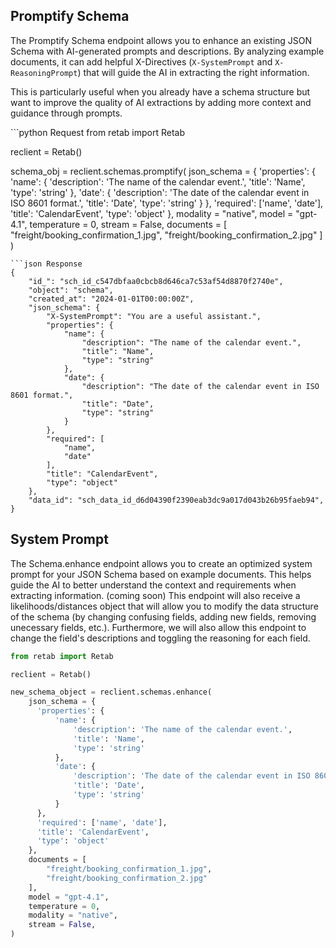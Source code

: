 


## Promptify Schema

The Promptify Schema endpoint allows you to enhance an existing JSON Schema with AI-generated prompts and descriptions. By analyzing example documents, it can add helpful X-Directives (`X-SystemPrompt` and `X-ReasoningPrompt`) that will guide the AI in extracting the right information.

This is particularly useful when you already have a schema structure but want to improve the quality of AI extractions by adding more context and guidance through prompts.

<CodeGroup>
```python Request
from retab import Retab

reclient = Retab()

schema_obj = reclient.schemas.promptify(
    json_schema = {
      'properties': {
          'name': {
              'description': 'The name of the calendar event.',
              'title': 'Name',
              'type': 'string'
          },
          'date': {
              'description': 'The date of the calendar event in ISO 8601 format.',
              'title': 'Date',
              'type': 'string'
          }
      },
      'required': ['name', 'date'],
      'title': 'CalendarEvent',
      'type': 'object'
    },
    modality = "native",
    model = "gpt-4.1",
    temperature = 0,
    stream = False,
    documents = [
        "freight/booking_confirmation_1.jpg",
        "freight/booking_confirmation_2.jpg"
    ]
)
```
```json Response
{
    "id_": "sch_id_c547dbfaa0cbcb8d646ca7c53af54d8870f2740e",
    "object": "schema",
    "created_at": "2024-01-01T00:00:00Z",
    "json_schema": {
        "X-SystemPrompt": "You are a useful assistant.",
        "properties": {
            "name": {
                "description": "The name of the calendar event.",
                "title": "Name",
                "type": "string"
            },
            "date": {
                "description": "The date of the calendar event in ISO 8601 format.",
                "title": "Date",
                "type": "string"
            }
        },
        "required": [
            "name",
            "date"
        ],
        "title": "CalendarEvent",
        "type": "object"
    },
    "data_id": "sch_data_id_d6d04390f2390eab3dc9a017d043b26b95faeb94",
}
```

</CodeGroup>



## System Prompt

The Schema.enhance endpoint allows you to create an optimized system prompt for your JSON Schema based on example documents. This helps guide the AI to better understand the context and requirements when extracting information.
(coming soon) This endpoint will also receive a likelihoods/distances object that will allow you to modify the data structure of the schema (by changing confusing fields, adding new fields, removing unecessary fields, etc.). Furthermore, we will also allow this endpoint to change the field's descriptions and toggling the reasoning for each field.

```python
from retab import Retab

reclient = Retab()

new_schema_object = reclient.schemas.enhance(
    json_schema = {
      'properties': {
          'name': {
              'description': 'The name of the calendar event.',
              'title': 'Name',
              'type': 'string'
          },
          'date': {
              'description': 'The date of the calendar event in ISO 8601 format.',
              'title': 'Date',
              'type': 'string'
          }
      },
      'required': ['name', 'date'],
      'title': 'CalendarEvent',
      'type': 'object'
    },
    documents = [
        "freight/booking_confirmation_1.jpg",
        "freight/booking_confirmation_2.jpg"
    ],
    model = "gpt-4.1",
    temperature = 0,
    modality = "native",
    stream = False,
)
```

